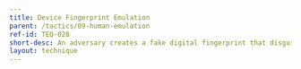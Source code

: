 ```yaml
---
title: Device Fingerprint Emulation
parent: /tactics/09-human-emulation
ref-id: TEQ-028
short-desc: An adversary creates a fake digital fingerprint that disguises their genuine digital footprint by providing illicit information about the supporting software and framework types and versions. This allows them to hide their own identity and/or impersonate another person online.
layout: technique
---
```

